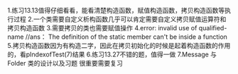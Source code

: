 1.练习13.13值得仔细看看，能看清楚构造函数，赋值构造函数，拷贝构造函数等执行过程
2.一个类需要自定义析构函数几乎可以肯定需要自定义拷贝赋值运算符和拷贝构造函数
3.需要拷贝的类也需要赋值操作
4.error: invalid use of qualified-name  //ans： The definition of the static member can't be inside a function
5.拷贝构造函数因为有构造二字，因此在拷贝初始化的时候是起着构造函数的作用的，看pIndexofTest(7)结果
6.练习13.27不错的题，值得一做
7.Message 与 Folder 类的设计以及习题 很重要需要复习